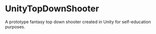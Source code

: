 # UnityTopDownShooter
A prototype fantasy top down shooter created in Unity for self-education purposes.
